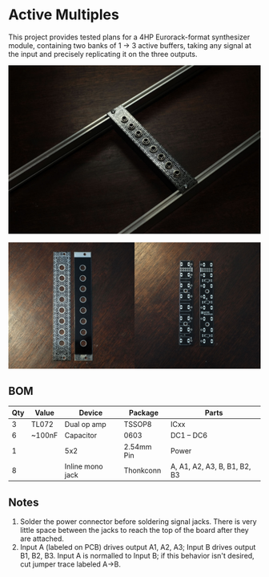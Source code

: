# Active Multiples
This project provides tested plans for a 4HP Eurorack-format synthesizer module, containing two banks of 1 -> 3 active buffers, taking any signal at the input and precisely replicating it on the three outputs.

![Assembled module](/media/1-in-rack.jpg)

![Boards](/media/2-boards-front-back.jpg)


## BOM 

Qty | Value            | Device                  | Package             | Parts                                                |
--- | ---------------- | ----------------------- | ------------------- | ---------------------------------------------------- |
3   | TL072            | Dual op amp             | TSSOP8              | ICxx                                                 |
6   | ~100nF           | Capacitor               | 0603                | DC1 – DC6                                            |
1   |                  | 5x2                     | 2.54mm Pin          | Power                                                |
8   |                  | Inline mono jack        | Thonkconn           | A, A1, A2, A3, B, B1, B2, B3                         |


## Notes

1. Solder the power connector before soldering signal jacks. There is very little space between the jacks to reach the top of the board after they are attached.
1. Input A (labeled on PCB) drives output A1, A2, A3; Input B drives output B1, B2, B3. Input A is normalled to Input B; if this behavior isn't desired, cut jumper trace labeled A->B.

